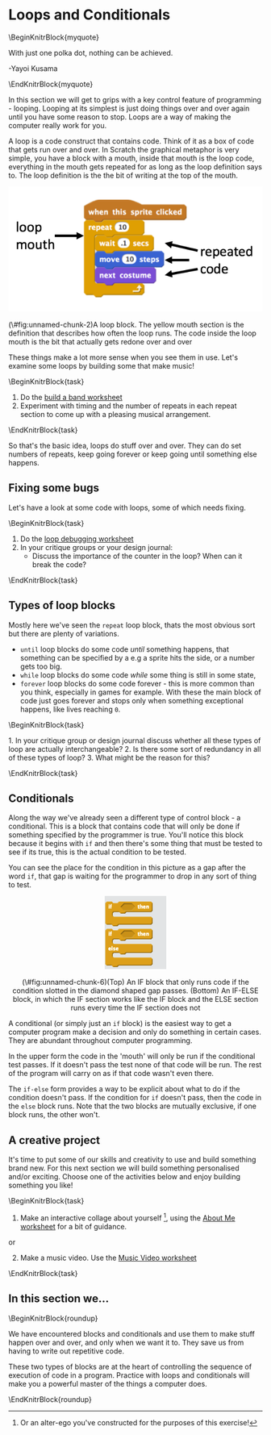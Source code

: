 # Loops and Conditionals

\BeginKnitrBlock{myquote}<div class="myquote">With just one polka dot, nothing can be achieved.

-Yayoi Kusama
</div>\EndKnitrBlock{myquote}

In this section we will get to grips with a key control feature of programming - looping. Looping at its simplest is just doing things over and over again until you have some reason to stop. Loops are a way of making the computer really work for you.

A loop is a code construct that contains code. Think of it as a box of code that gets run over and over. In Scratch the graphical metaphor is very simple, you have a block with a mouth, inside that mouth is the loop code, everything in the mouth gets repeated for as long as the loop definition says to. The loop definition is the the bit of writing at the top of the mouth.

<div class="figure">
<img src="assets/loop.png" alt="A loop block. The yellow mouth section is the definition that describes how often the loop runs. The code inside the loop mouth is the bit that actually gets redone over and over" width="626" />
<p class="caption">(\#fig:unnamed-chunk-2)A loop block. The yellow mouth section is the definition that describes how often the loop runs. The code inside the loop mouth is the bit that actually gets redone over and over</p>
</div>

These things make a lot more sense when you see them in use. Let's examine some loops by building some that make music!

\BeginKnitrBlock{task}<div class="task">  
  1. Do the [build a band worksheet](worksheets/scratch_build_a_band.pdf)
  2. Experiment with timing and the number of repeats in each repeat section to come up with a pleasing musical arrangement.
</div>\EndKnitrBlock{task}

So that's the basic idea, loops do stuff over and over. They can do set numbers of repeats, keep going forever or keep going until something else happens.

## Fixing some bugs

Let's have a look at some code with loops, some of which needs fixing. 

\BeginKnitrBlock{task}<div class="task">
  1. Do the [loop debugging worksheet](worksheets/scratch_loop_debugging.pdf)
  2. In your critique groups or your design journal:
      * Discuss the importance of the counter in the loop? When can it break the code?
</div>\EndKnitrBlock{task}

## Types of loop blocks

Mostly here we've seen the `repeat` loop block, thats the most obvious sort but there are plenty of variations. 

  * `until` loop blocks do some code _until_ something happens, that something can be specified by a  e.g a sprite hits the side, or a number gets too big.
  * `while` loop blocks do some code _while_ some thing is still in some state, 
  * `forever` loop blocks do some code forever - this is more common than you think, especially in games for example. With these the main block of code just goes forever and stops only when something exceptional happens, like lives reaching `0`.

\BeginKnitrBlock{task}<div class="task">  1. In your critique group or design journal discuss whether all these types of loop are actually interchangeable? 
  2. Is there some sort of redundancy in all of these types of loop? 
  3. What might be the reason for this?
</div>\EndKnitrBlock{task}

## Conditionals

Along the way we've already seen a different type of control block - a conditional. This is a block that contains code that will only be done if something specified by the programmer is true. You'll notice this block because it begins with `if` and then there's some thing that must be tested to see if its true, this is the actual condition to be tested.

You can see the place for the condition in this picture as a gap after the word `if`, that gap is waiting for the programmer to drop in any sort of thing to test.

<div class="figure" style="text-align: center">
<img src="assets/if-else.png" alt="(Top) An IF block that only runs code if the condition slotted in the diamond shaped gap passes. (Bottom) An IF-ELSE block, in which the IF section works like the IF block and the ELSE section runs every time the IF section does not" width="122" />
<p class="caption">(\#fig:unnamed-chunk-6)(Top) An IF block that only runs code if the condition slotted in the diamond shaped gap passes. (Bottom) An IF-ELSE block, in which the IF section works like the IF block and the ELSE section runs every time the IF section does not</p>
</div>

A conditional (or simply just an `if` block) is the easiest way to get a computer program make a decision and only do something in certain cases. They are abundant throughout computer programming.

In the upper form the code in the 'mouth' will only be run if the conditional test passes. If it doesn't pass the test none of that code will be run. The rest of the program will carry on as if that code wasn't even there.

The `if-else` form provides a way to be explicit about what to do if the condition doesn't pass. If the condition for `if` doesn't pass, then the code in the `else` block runs. Note that the two blocks are mutually exclusive, if one block runs, the other won't. 


## A creative project

It's time to put some of our skills and creativity to use and build something brand new. For this next section we will build something personalised and/or exciting. Choose one of the activities below and enjoy building something you like!

\BeginKnitrBlock{task}<div class="task">
  1. Make an interactive collage about yourself [^3],  using the [About Me worksheet](worksheets/scratch_about_me.pdf) for a bit of guidance.

or

  2. Make a music video. Use the [Music Video worksheet](worksheets/scratch_music_video.pdf) 
</div>\EndKnitrBlock{task}

## In this section we...

\BeginKnitrBlock{roundup}<div class="roundup">We have encountered blocks and conditionals and use them to make stuff happen over and over, and only when we want it to. They save us from having to write out repetitive code.

These two types of blocks are at the heart of controlling the sequence of execution of code in a program. Practice with loops and conditionals will make you a powerful master of the things a computer does.</div>\EndKnitrBlock{roundup}


[^3]: Or an alter-ego you've constructed for the purposes of this exercise!
